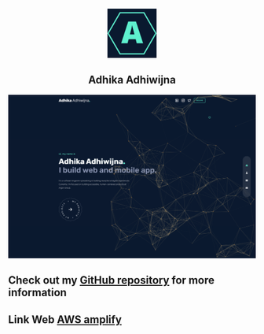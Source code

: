 <div align="center">
  <!-- LOGO -->
  <p>
    <img src="public/static/favicon.ico" alt="My Logo" width="100"/>
  </p>

## Adhika Adhiwijna

</div>

![My Logo](public/capture.png)

## Check out my [GitHub repository](https://github.com/dhikadhiwijna/) for more information

## Link Web [AWS amplify](https://master.d3grhn3nyxoe55.amplifyapp.com)
